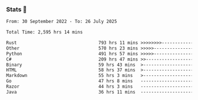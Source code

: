 ### Stats 👋
<!--START_SECTION:waka-->

```txt
From: 30 September 2022 - To: 26 July 2025

Total Time: 2,595 hrs 14 mins

Rust                               793 hrs 11 mins >>>>>>>>-----------------   30.56 %
Other                              570 hrs 23 mins >>>>>--------------------   21.98 %
Python                             491 hrs 57 mins >>>>>--------------------   18.96 %
C#                                 209 hrs 47 mins >>-----------------------   08.08 %
Binary                             59 hrs 43 mins  >------------------------   02.30 %
HTML                               58 hrs 37 mins  >------------------------   02.26 %
Markdown                           55 hrs 3 mins   >------------------------   02.12 %
Go                                 47 hrs 8 mins   -------------------------   01.82 %
Razor                              44 hrs 3 mins   -------------------------   01.70 %
Java                               36 hrs 11 mins  -------------------------   01.39 %
```

<!--END_SECTION:waka-->

<!--
**buhaytza2005/buhaytza2005** is a ✨ _special_ ✨ repository because its `README.md` (this file) appears on your GitHub profile.

Here are some ideas to get you started:

- 🔭 I’m currently working on ...
- 🌱 I’m currently learning ...
- 👯 I’m looking to collaborate on ...
- 🤔 I’m looking for help with ...
- 💬 Ask me about ...
- 📫 How to reach me: ...
- 😄 Pronouns: ...
- ⚡ Fun fact: ...
-->


